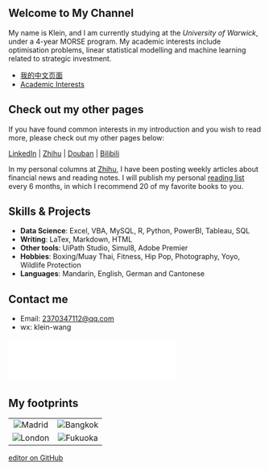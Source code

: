 ## Welcome to My Channel

My name is Klein, and I am currently studying at the _University of Warwick_, under a 4-year MORSE program. 
My academic interests include optimisation problems, linear statistical modelling and machine learning related to strategic investment. 


<nav> <!-- 本站统一的导航栏 -->
      <ul>
        <li><a href="cn">我的中文页面</a></li>
        <li><a href="academics">Academic Interests</a></li>
      </ul>
</nav>


## Check out my other pages

If you have found common interests in my introduction and you wish to read more, please check out my other pages below:

[LinkedIn](https://www.linkedin.com/in/yuanchen-klein-wang-87004a112/)
| [Zhihu](https://www.zhihu.com/people/wang-yuan-chen-24)
| [Douban](https://www.douban.com/people/229534905/)
| [Bilibili](https://space.bilibili.com/15471282)

In my personal columns at [Zhihu](https://www.zhihu.com/people/wang-yuan-chen-24), I have been posting weekly articles about financial news and reading notes. I will publish my personal [reading list](https://zhuanlan.zhihu.com/p/366324411) every 6 months, in which I recommend 20 of my favorite books to you. 


## Skills & Projects

- **Data Science**: Excel, VBA, MySQL, R, Python, PowerBI, Tableau, SQL
- **Writing**: LaTex, Markdown, HTML
- **Other tools**: UiPath Studio, Simul8, Adobe Premier
- **Hobbies**: Boxing/Muay Thai, Fitness, Hip Pop, Photography, Yoyo, Wildlife Protection
- **Languages**: Mandarin, English, German and Cantonese

## Contact me

- Email: 2370347112@qq.com
- wx: klein-wang

<iframe frameborder="no" border="0" marginwidth="0" marginheight="0" width=330 height=86 src="//music.163.com/outchain/player?type=2&id=1392908905&auto=1&height=66"></iframe>

## My footprints

<table>
    <tr>
        <td ><center><img src="https://i.loli.net/2021/05/17/IjBNFtHERmkJXOi.jpg" >Madrid </center></td>
        <td ><center><img src="https://i.loli.net/2021/05/17/8Y7lSGqzTyjBN4F.jpg" >Bangkok </center></td>
    </tr>
    <tr>
        <td ><center><img src="https://i.loli.net/2021/05/17/WnPf2ixXGZzj4mT.jpg" >London </center></td>
        <td ><center><img src="https://i.loli.net/2021/05/17/B4DR58mEliYspFw.jpg" >Fukuoka </center></td>
    </tr>
</table>



[editor on GitHub](https://github.com/klein-wang/kleinwang.github.io/edit/gh-pages/index.md) 

